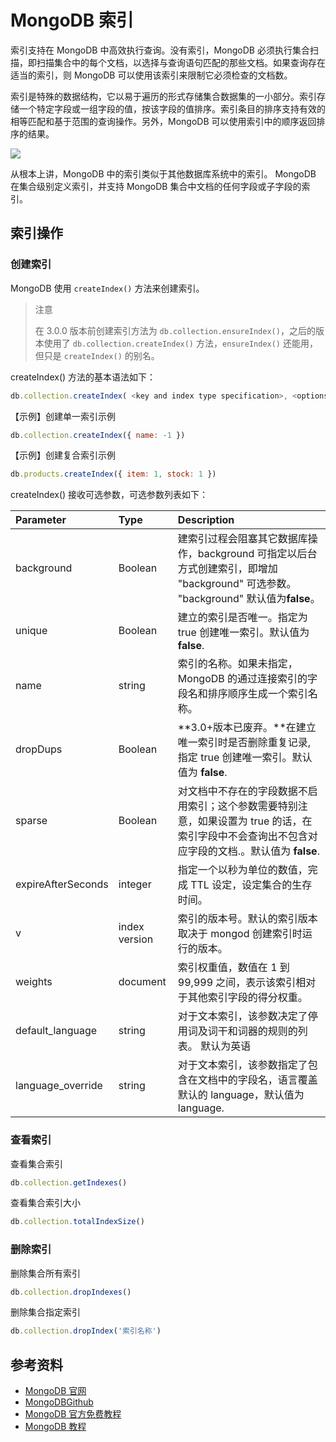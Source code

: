 # MongoDB 索引

<!-- TOC depthFrom:2 depthTo:3 -->

<!-- /TOC -->

索引支持在 MongoDB 中高效执行查询。没有索引，MongoDB 必须执行集合扫描，即扫描集合中的每个文档，以选择与查询语句匹配的那些文档。如果查询存在适当的索引，则 MongoDB 可以使用该索引来限制它必须检查的文档数。

索引是特殊的数据结构，它以易于遍历的形式存储集合数据集的一小部分。索引存储一个特定字段或一组字段的值，按该字段的值排序。索引条目的排序支持有效的相等匹配和基于范围的查询操作。另外，MongoDB 可以使用索引中的顺序返回排序的结果。

![](https://raw.githubusercontent.com/dunwu/images/dev/snap/20200912175026.svg)

从根本上讲，MongoDB 中的索引类似于其他数据库系统中的索引。 MongoDB 在集合级别定义索引，并支持 MongoDB 集合中文档的任何字段或子字段的索引。

## 索引操作

### 创建索引

MongoDB 使用 `createIndex()` 方法来创建索引。

> 注意
>
> 在 3.0.0 版本前创建索引方法为 `db.collection.ensureIndex()`，之后的版本使用了 `db.collection.createIndex()` 方法，`ensureIndex()` 还能用，但只是 `createIndex()` 的别名。

createIndex() 方法的基本语法如下：

```javascript
db.collection.createIndex( <key and index type specification>, <options> )
```

【示例】创建单一索引示例

```javascript
db.collection.createIndex({ name: -1 })
```

【示例】创建复合索引示例

```javascript
db.products.createIndex({ item: 1, stock: 1 })
```

createIndex() 接收可选参数，可选参数列表如下：

| Parameter          | Type          | Description                                                                                                                                      |
| :----------------- | :------------ | :----------------------------------------------------------------------------------------------------------------------------------------------- |
| background         | Boolean       | 建索引过程会阻塞其它数据库操作，background 可指定以后台方式创建索引，即增加 "background" 可选参数。 "background" 默认值为**false**。             |
| unique             | Boolean       | 建立的索引是否唯一。指定为 true 创建唯一索引。默认值为**false**.                                                                                 |
| name               | string        | 索引的名称。如果未指定，MongoDB 的通过连接索引的字段名和排序顺序生成一个索引名称。                                                               |
| dropDups           | Boolean       | **3.0+版本已废弃。**在建立唯一索引时是否删除重复记录,指定 true 创建唯一索引。默认值为 **false**.                                                 |
| sparse             | Boolean       | 对文档中不存在的字段数据不启用索引；这个参数需要特别注意，如果设置为 true 的话，在索引字段中不会查询出不包含对应字段的文档.。默认值为 **false**. |
| expireAfterSeconds | integer       | 指定一个以秒为单位的数值，完成 TTL 设定，设定集合的生存时间。                                                                                    |
| v                  | index version | 索引的版本号。默认的索引版本取决于 mongod 创建索引时运行的版本。                                                                                 |
| weights            | document      | 索引权重值，数值在 1 到 99,999 之间，表示该索引相对于其他索引字段的得分权重。                                                                    |
| default_language   | string        | 对于文本索引，该参数决定了停用词及词干和词器的规则的列表。 默认为英语                                                                            |
| language_override  | string        | 对于文本索引，该参数指定了包含在文档中的字段名，语言覆盖默认的 language，默认值为 language.                                                      |

### 查看索引

查看集合索引

```javascript
db.collection.getIndexes()
```

查看集合索引大小

```javascript
db.collection.totalIndexSize()
```

### 删除索引

删除集合所有索引

```javascript
db.collection.dropIndexes()
```

删除集合指定索引

```javascript
db.collection.dropIndex('索引名称')
```

## 参考资料

- [MongoDB 官网](https://www.mongodb.com/)
- [MongoDBGithub](https://github.com/mongodb/mongo)
- [MongoDB 官方免费教程](https://university.mongodb.com/)
- [MongoDB 教程](https://www.runoob.com/mongodb/mongodb-tutorial.html)
